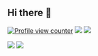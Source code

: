 ## Hi there 👋
[![Profile view counter](https://komarev.com/ghpvc/?username=emvaized)](https://github.com/emvaized)
[![](https://shields.io/badge/ko--fi-Support_me!-ff5f5f?logo=Ko-Fi&style=for-the-badgeKo-fi)](https://ko-fi.com/emvaized)
[![](https://img.shields.io/stackexchange/stackoverflow/r/11381400?color=F47F24&label=Stack%20Overflow&logo=Stack%20Overflow)](https://stackoverflow.com/users/11381400/emvaized)
<!--
**emvaized/emvaized** is a ✨ _special_ ✨ repository because its `README.md` (this file) appears on your GitHub profile.

Here are some ideas to get you started:

- 🔭 I’m currently working on ...
- 🌱 I’m currently learning ...
- 👯 I’m looking to collaborate on ...
- 🤔 I’m looking for help with ...
- 💬 Ask me about ...
- 📫 How to reach me: ...
- 😄 Pronouns: ...
- ⚡ Fun fact: ...
-->


<img align="center" src="https://github-readme-stats.vercel.app/api?username=emvaized&theme=transparent&hide_title=true&include_all_commits=true" /> <span align="center" src="" height=250 width=10 ></span> <img align="center" src="https://github-readme-stats.vercel.app/api/top-langs/?username=emvaized&layout=compact" />  
